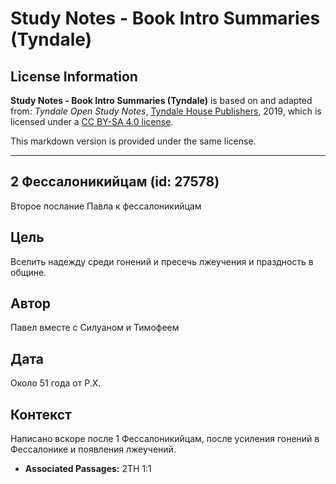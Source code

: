 # Study Notes - Book Intro Summaries (Tyndale)

## License Information

**Study Notes - Book Intro Summaries (Tyndale)** is based on and adapted from: _Tyndale Open Study Notes_, [Tyndale House Publishers](https://tyndaleopenresources.com/), 2019, which is licensed under a [CC BY-SA 4.0 license](https://creativecommons.org/licenses/by-sa/4.0/legalcode.en).

This markdown version is provided under the same license.



--------------------------------

## 2 Фессалоникийцам (id: 27578)

Второе послание Павла к фессалоникийцам

Цель
----

Вселить надежду среди гонений и пресечь лжеучения и праздность в общине.

Автор
-----

Павел вместе с Силуаном и Тимофеем

Дата
----

Около 51 года от Р.Х.

Контекст
--------

Написано вскоре после 1 Фессалоникийцам, после усиления гонений в Фессалонике и появления лжеучений.

* **Associated Passages:** 2TH 1:1

